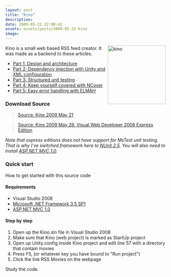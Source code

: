 ```yaml
---
layout: post
title: "Kino"
description:
date: 2009-05-22 22:00:42
assets: assets/posts/2009-05-22-kino
image: 
---
```


<p><img class="alignright size-full wp-image-329" style="float: right;" title="kino" src="http://litemedia.info/media/Default/Mint/kino.jpg" alt="kino" width="182" height="184" />Kino is a small web based RSS feed creator. It was made as a backend to these articles.</p>
<ul>
<li><a href="http://mint.litemedia.se/2009/05/24/kino-design-and-architecture/">Part 1: Design and architecture</a></li>
<li><a href="http://mint.litemedia.se/2009/05/25/part-2-dependency-injection-with-unity-and-xml-configuration/">Part 2: Dependency injection with Unity and XML configuration</a></li>
<li><a href="http://mint.litemedia.se/2009/05/26/part-3-structured-unit-testing/">Part 3: Structured unit testing</a></li>
<li><a href="http://mint.litemedia.se/2009/05/27/part-4-keep-yourself-covered-with-ncover/">Part 4: Keep yourself covered with NCover</a></li>
<li><a href="http://mint.litemedia.se/2009/05/28/part-5-easy-error-handling-with-elmah/">Part 5: Easy error handling with ELMAH</a></li>
</ul>
<h3>Download Source</h3>
<blockquote><span style="font-weight: normal;"><a title="Kino source code" href="http://mint.litemedia.se/wp-content/uploads/kino_2009-05-21_1.zip">Source: Kino 2009 May 21</a></span></blockquote>
<blockquote><span style="font-weight: normal;"><a title="Kino for Visual Web Developer 2008 Exress Edition" href="http://mint.litemedia.se/wp-content/uploads/kino_2009-05-28_express.zip">Source: Kino 2009 May 28, Visual Web Developer 2008 Express Edition</a></span></blockquote>
<p><span style="font-weight: normal;"><em>Note that express editions does not have support for MsTest unit testing. That is why I've switched framework here to <a href="http://www.nunit.org/">NUnit 2.5</a>. You will also need to install </em><span lang="EN-US"><a href="http://www.microsoft.com/downloads/details.aspx?FamilyID=53289097-73ce-43bf-b6a6-35e00103cb4b&displaylang=en"><em>ASP.NET MVC 1.0</em></a><em>.</em> </span></span></p>
<h3>Quick start</h3>
<p class="MsoNormal"><span lang="EN-US">How to get started with this source code</span></p>
<h4><span lang="EN-US">Requirements</span></h4>
<ul>
<li>Visual Studio 2008</li>
<li><a href="http://www.microsoft.com/downloads/details.aspx?FamilyID=AB99342F-5D1A-413D-8319-81DA479AB0D7&displaylang=en"><span lang="EN-US">Microsoft .NET Framework 3.5 SP1</span></a></li>
<li><a href="http://www.microsoft.com/downloads/details.aspx?FamilyID=53289097-73ce-43bf-b6a6-35e00103cb4b&displaylang=en"><span lang="EN-US">ASP.NET MVC 1.0</span></a></li>
</ul>
<h4><span lang="EN-US">Step by step</span></h4>
<ol>
<li>Open up the Kino.sln file in Visual Studio 2008</li>
<li>Make sure that Kino (web project) is marked as StartUp project</li>
<li>Open up Unity.config inside Kino project and edit line 57 with a directory that contain movies</li>
<value value="C:\Movies" type="System.String" />
<li>Press F5, (or whatever key you have bound to "Run project")</li>
<li>Click the link RSS Movies on the webpage</li>
</ol>
<p><span lang="EN-US">Study the code. </span></p>
